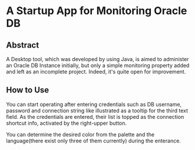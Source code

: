 # A Startup App for Monitoring Oracle DB

## Abstract
A Desktop tool, which was developed by using Java, is aimed to administer an Oracle DB Instance initially, but only a simple monitoring property added and left as an incomplete project. Indeed, it's quite open for improvement. 

## How to Use

 You can start operating after entering credentials such as DB username, password and connection string like illustrated as a tooltip
for the third text field. As the credentials are entered, their list is topped as the connection shortcut info, activated by the right-upper
button. 
 
 You can determine the desired color from the palette and the language(there exist only three of them currently) during the enterance. 
